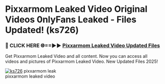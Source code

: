 # Pixxarmom Leaked Video Original Videos 0nlyFans Leaked - Files Updated! (ks726)

<h3>🔴 CLICK HERE 🌐==►► <a href="https://tinyurl.com/2wckxsce" rel="nofollow">Pixxarmom Leaked Video Updated Files</a></h3>

Get Pixxarmom Leaked Video and all content. Now you can access all videos and pictures of Pixxarmom Leaked Video. New Updated Files 2025!

[![ks726](https://i.imgur.com/AFduVYN.gif)](https://tinyurl.com/2wckxsce)
pixxarmom leak<br>
pixxarmom leaked video